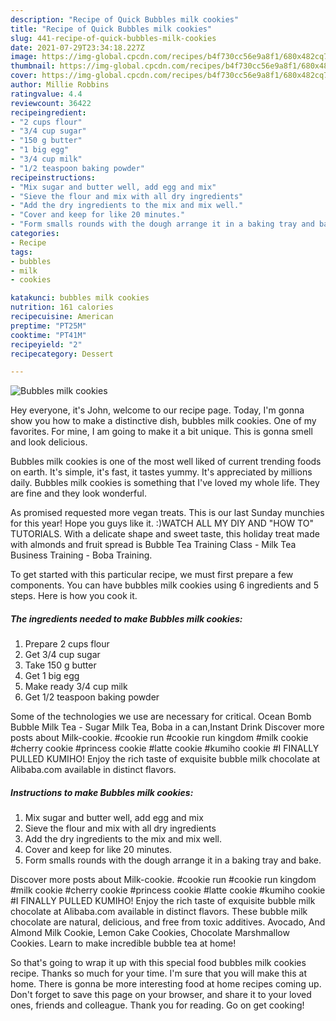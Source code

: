 ```yaml
---
description: "Recipe of Quick Bubbles milk cookies"
title: "Recipe of Quick Bubbles milk cookies"
slug: 441-recipe-of-quick-bubbles-milk-cookies
date: 2021-07-29T23:34:18.227Z
image: https://img-global.cpcdn.com/recipes/b4f730cc56e9a8f1/680x482cq70/bubbles-milk-cookies-recipe-main-photo.jpg
thumbnail: https://img-global.cpcdn.com/recipes/b4f730cc56e9a8f1/680x482cq70/bubbles-milk-cookies-recipe-main-photo.jpg
cover: https://img-global.cpcdn.com/recipes/b4f730cc56e9a8f1/680x482cq70/bubbles-milk-cookies-recipe-main-photo.jpg
author: Millie Robbins
ratingvalue: 4.4
reviewcount: 36422
recipeingredient:
- "2 cups flour"
- "3/4 cup sugar"
- "150 g butter"
- "1 big egg"
- "3/4 cup milk"
- "1/2 teaspoon baking powder"
recipeinstructions:
- "Mix sugar and butter well, add egg and mix"
- "Sieve the flour and mix with all dry ingredients"
- "Add the dry ingredients to the mix and mix well."
- "Cover and keep for like 20 minutes."
- "Form smalls rounds with the dough arrange it in a baking tray and bake."
categories:
- Recipe
tags:
- bubbles
- milk
- cookies

katakunci: bubbles milk cookies 
nutrition: 161 calories
recipecuisine: American
preptime: "PT25M"
cooktime: "PT41M"
recipeyield: "2"
recipecategory: Dessert

---
```



![Bubbles milk cookies](https://img-global.cpcdn.com/recipes/b4f730cc56e9a8f1/680x482cq70/bubbles-milk-cookies-recipe-main-photo.jpg)

Hey everyone, it's John, welcome to our recipe page. Today, I'm gonna show you how to make a distinctive dish, bubbles milk cookies. One of my favorites. For mine, I am going to make it a bit unique. This is gonna smell and look delicious.

Bubbles milk cookies is one of the most well liked of current trending foods on earth. It's simple, it's fast, it tastes yummy. It's appreciated by millions daily. Bubbles milk cookies is something that I've loved my whole life. They are fine and they look wonderful.

As promised requested more vegan treats. This is our last Sunday munchies for this year! Hope you guys like it. :)WATCH ALL MY DIY AND &#34;HOW TO&#34; TUTORIALS. With a delicate shape and sweet taste, this holiday treat made with almonds and fruit spread is Bubble Tea Training Class - Milk Tea Business Training - Boba Training.


To get started with this particular recipe, we must first prepare a few components. You can have bubbles milk cookies using 6 ingredients and 5 steps. Here is how you cook it.

<!--inarticleads1-->

##### The ingredients needed to make Bubbles milk cookies:

1. Prepare 2 cups flour
1. Get 3/4 cup sugar
1. Take 150 g butter
1. Get 1 big egg
1. Make ready 3/4 cup milk
1. Get 1/2 teaspoon baking powder


Some of the technologies we use are necessary for critical. Ocean Bomb Bubble Milk Tea - Sugar Milk Tea, Boba in a can,Instant Drink Discover more posts about Milk-cookie. #cookie run #cookie run kingdom #milk cookie #cherry cookie #princess cookie #latte cookie #kumiho cookie #I FINALLY PULLED KUMIHO! Enjoy the rich taste of exquisite bubble milk chocolate at Alibaba.com available in distinct flavors. 

<!--inarticleads2-->

##### Instructions to make Bubbles milk cookies:

1. Mix sugar and butter well, add egg and mix
1. Sieve the flour and mix with all dry ingredients
1. Add the dry ingredients to the mix and mix well.
1. Cover and keep for like 20 minutes.
1. Form smalls rounds with the dough arrange it in a baking tray and bake.


Discover more posts about Milk-cookie. #cookie run #cookie run kingdom #milk cookie #cherry cookie #princess cookie #latte cookie #kumiho cookie #I FINALLY PULLED KUMIHO! Enjoy the rich taste of exquisite bubble milk chocolate at Alibaba.com available in distinct flavors. These bubble milk chocolate are natural, delicious, and free from toxic additives. Avocado, And Almond Milk Cookie, Lemon Cake Cookies, Chocolate Marshmallow Cookies. Learn to make incredible bubble tea at home! 

So that's going to wrap it up with this special food bubbles milk cookies recipe. Thanks so much for your time. I'm sure that you will make this at home. There is gonna be more interesting food at home recipes coming up. Don't forget to save this page on your browser, and share it to your loved ones, friends and colleague. Thank you for reading. Go on get cooking!
